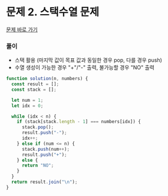 # 문제 2. 스택수열 문제

[문제 바로 가기](https://www.acmicpc.net/problem/1874)

### 풀이

- 스택 활용 (마지막 값이 목표 값과 동일한 경우 pop, 다를 경우 push)
- 수열 생성이 가능한 경우 "+"/"-" 출력, 불가능할 경우 "NO" 출력

```javascript
function solution(n, numbers) {
  const result = [];
  const stack = [];

  let num = 1;
  let idx = 0;

  while (idx < n) {
    if (stack[stack.length - 1] === numbers[idx]) {
      stack.pop();
      result.push("-");
      idx++;
    } else if (num <= n) {
      stack.push(num++);
      result.push("+");
    } else {
      return "NO";
    }
  }
  return result.join("\n");
}
```
